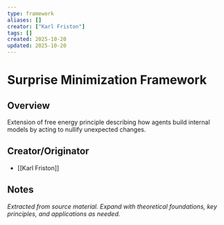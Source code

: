 ```yaml
---
type: framework
aliases: []
creator: ["Karl Friston"]
tags: []
created: 2025-10-20
updated: 2025-10-20
---
```


# Surprise Minimization Framework

## Overview

Extension of free energy principle describing how agents build internal models by acting to nullify unexpected changes.

## Creator/Originator

- [[Karl Friston]]

## Notes

*Extracted from source material. Expand with theoretical foundations, key principles, and applications as needed.*
